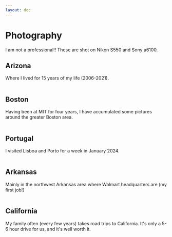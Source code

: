 ```yaml
---
layout: doc
---
```


<script setup>
  const arizona_images = import.meta.glob('/public/arizona/*.{png,jpg,jpeg}', { eager: true });
  const arizona_imageUrls = Object.values(arizona_images).map(module => module.default);

  const boston_images = import.meta.glob('/public/boston/*.{png,jpg,jpeg}', { eager: true });
  const boston_imageUrls = Object.values(boston_images).map(module => module.default);

  const portugal_images = import.meta.glob('/public/portugal/*.{png,jpg,jpeg}', { eager: true });
  const portugal_imageUrls = Object.values(portugal_images).map(module => module.default);

  const arkansas_images = import.meta.glob('/public/arkansas/*.{png,jpg,jpeg}', { eager: true });
  const arkansas_imageUrls = Object.values(arkansas_images).map(module => module.default);

  const california_images = import.meta.glob('/public/california/*.{png,jpg,jpeg}', { eager: true });
  const california_imageUrls = Object.values(california_images).map(module => module.default);
</script>

# Photography
I am not a professional!! These are shot on Nikon S550 and Sony a6100.

## Arizona
Where I lived for 15 years of my life (2006-2021).
<div class="gallery-container">
  <img v-for="(url, index) in arizona_imageUrls" :key="index" :src="url" class="gallery-image">
</div>

## Boston
Having been at MIT for four years, I have accumulated some pictures around the greater Boston area.
<div class="gallery-container">
  <img v-for="(url, index) in boston_imageUrls" :key="index" :src="url" class="gallery-image">
</div>

## Portugal
I visited Lisboa and Porto for a week in January 2024.
<div class="gallery-container">
  <img v-for="(url, index) in portugal_imageUrls" :key="index" :src="url" class="gallery-image">
</div>

## Arkansas
Mainly in the northwest Arkansas area where Walmart headquarters are (my first job!)
<div class="gallery-container">
  <img v-for="(url, index) in arkansas_imageUrls" :key="index" :src="url" class="gallery-image">
</div>

## California
My family often (every few years) takes road trips to California. It's only a 5-6 hour drive for us, and it's well worth it.
<div class="gallery-container">
  <img v-for="(url, index) in california_imageUrls" :key="index" :src="url" class="gallery-image">
</div>

<style>
.gallery-container {
  /* display: grid;
  grid-template-columns: repeat(auto-fill, minmax(250px, 1fr));
  gap: 1rem;
  padding: 1rem; */
  column-count: 2;
  column-gap: 10px;
}

.gallery-image {
 display: inline-block;
 width: 100%;
 margin-top: 1px;
 margin-bottom: 1px;
}

.gallery-image img {
 display:block;
 width: 100%;
}

</style>